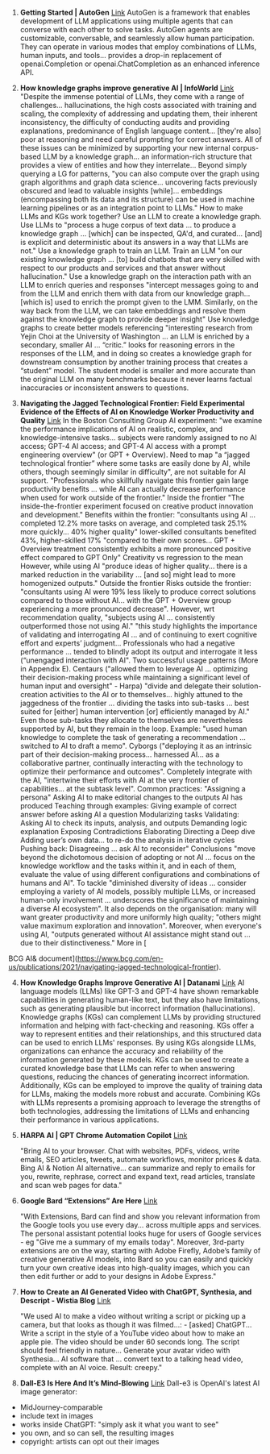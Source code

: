 

1. **Getting Started | AutoGen**
   [Link](https://microsoft.github.io/autogen/docs/Getting-Started/)
   AutoGen is a framework that enables development of LLM applications using multiple agents that can converse with each other to solve tasks. AutoGen agents are customizable, conversable, and seamlessly allow human participation. They can operate in various modes that employ combinations of LLMs, human inputs, and tools... provides a drop-in replacement of openai.Completion or openai.ChatCompletion as an enhanced inference API.

2. **How knowledge graphs improve generative AI | InfoWorld**
   [Link](https://www.infoworld.com/article/3707814/how-knowledge-graphs-improve-generative-ai.amp.html)
   "Despite the immense potential of LLMs, they come with a range of challenges... hallucinations, the high costs associated with training and scaling, the complexity of addressing and updating them, their inherent inconsistency, the difficulty of conducting audits and providing explanations, predominance of English language content... [they're also] poor at reasoning and need careful prompting for correct answers. All of these issues can be minimized by supporting your new internal corpus-based LLM by a knowledge graph... an information-rich structure that provides a view of entities and how they interrelate... Beyond simply querying a LG for patterns, "you can also compute over the graph using graph algorithms and graph data science... uncovering facts previously obscured and lead to valuable insights [while]... embeddings (encompassing both its data and its structure) can be used in machine learning pipelines or as an integration point to LLMs." How to make LLMs and KGs work together? Use an LLM to create a knowledge graph. Use LLMs to "process a huge corpus of text data ... to produce a knowledge graph ... [which] can be inspected, QA'd, and curated... [and] is explicit and deterministic about its answers in a way that LLMs are not." Use a knowledge graph to train an LLM. Train an LLM "on our existing knowledge graph ... [to] build chatbots that are very skilled with respect to our products and services and that answer without hallucination." Use a knowledge graph on the interaction path with an LLM to enrich queries and responses "intercept messages going to and from the LLM and enrich them with data from our knowledge graph... [which is] used to enrich the prompt given to the LMM. Similarly, on the way back from the LLM, we can take embeddings and resolve them against the knowledge graph to provide deeper insight" Use knowledge graphs to create better models referencing "interesting research from Yejin Choi at the University of Washington ... an LLM is enriched by a secondary, smaller AI ... “critic.” looks for reasoning errors in the responses of the LLM, and in doing so creates a knowledge graph for downstream consumption by another training process that creates a “student” model. The student model is smaller and more accurate than the original LLM on many benchmarks because it never learns factual inaccuracies or inconsistent answers to questions.

3. **Navigating the Jagged Technological Frontier: Field Experimental Evidence of the Effects of AI on Knowledge Worker Productivity and Quality**
   [Link](https://papers.ssrn.com/sol3/papers.cfm?abstract_id=4573321)
   In the Boston Consulting Group AI experiment: "we examine the performance implications of AI on realistic, complex, and knowledge-intensive tasks... subjects were randomly assigned to no AI access; GPT-4 AI access; and GPT-4 AI access with a prompt engineering overview" (or GPT + Overview). Need to map "a “jagged technological frontier” where some tasks are easily done by AI, while others, though seemingly similar in difficulty", are not suitable for AI support. "Professionals who skillfully navigate this frontier gain large productivity benefits ... while AI can actually decrease performance when used for work outside of the frontier." Inside the frontier "The inside-the-frontier experiment focused on creative product innovation and development." Benefits within the frontier: "consultants using AI ... completed 12.2% more tasks on average, and completed task 25.1% more quickly... 40% higher quality" lower-skilled consultants benefited 43%, higher-skilled 17% "compared to their own scores... GPT + Overview treatment consistently exhibits a more pronounced positive effect compared to GPT Only" Creativity vs regression to the mean However, while using AI "produce ideas of higher quality... there is a marked reduction in the variability ... [and so] might lead to more homogenized outputs." Outside the frontier Risks outside the frontier: "consultants using AI were 19% less likely to produce correct solutions compared to those without AI... with the GPT + Overview group experiencing a more pronounced decrease". However, wrt recommendation quality, "subjects using AI ... consistently outperformed those not using AI." "this study highlights the importance of validating and interrogating AI ... and of continuing to exert cognitive effort and experts’ judgment... Professionals who had a negative performance ... tended to blindly adopt its output and interrogate it less (“unengaged interaction with AI". Two successful usage patterns (More in Appendix E). Centaurs ("allowed them to leverage AI ... optimizing their decision-making process while maintaining a significant level of human input and oversight" - Harpa) "divide and delegate their solution-creation activities to the AI or to themselves... highly attuned to the jaggedness of the frontier ... dividing the tasks into sub-tasks ... best suited for [either] human intervention [or] efficiently managed by AI." Even those sub-tasks they allocate to themselves are nevertheless supported by AI, but they remain in the loop. Example: "used human knowledge to complete the task of generating a recommendation ... switched to AI to draft a memo". Cyborgs ("deploying it as an intrinsic part of their decision-making process... harnessed AI... as a collaborative partner, continually interacting with the technology to optimize their performance and outcomes". Completely integrate with the AI, "intertwine their efforts with AI at the very frontier of capabilities... at the subtask level". Common practices: "Assigning a persona" Asking AI to make editorial changes to the outputs AI has produced Teaching through examples: Giving example of correct answer before asking AI a question Modularizing tasks Validating: Asking AI to check its inputs, analysis, and outputs Demanding logic explanation Exposing Contradictions Elaborating Directing a Deep dive Adding user’s own data... to re-do the analysis in iterative cycles Pushing back: Disagreeing ... ask AI to reconsider" Conclusions "move beyond the dichotomous decision of adopting or not AI ... focus on the knowledge workflow and the tasks within it, and in each of them, evaluate the value of using different configurations and combinations of humans and AI". To tackle "diminished diversity of ideas ... consider employing a variety of AI models, possibly multiple LLMs, or increased human-only involvement ... underscores the significance of maintaining a diverse AI ecosystem". It also depends on the organisation: many will want greater productivity and more uniformly high quality; "others might value maximum exploration and innovation". Moreover, when everyone's using AI, "outputs generated without AI assistance might stand out ... due to their distinctiveness." More in [

BCG AI& document](https://www.bcg.com/en-us/publications/2021/navigating-jagged-technological-frontier).

4. **How Knowledge Graphs Improve Generative AI | Datanami**
   [Link](https://www.datanami.com/this-just-in/how-knowledge-graphs-improve-generative-ai/)
   AI language models (LLMs) like GPT-3 and GPT-4 have shown remarkable capabilities in generating human-like text, but they also have limitations, such as generating plausible but incorrect information (hallucinations). Knowledge graphs (KGs) can complement LLMs by providing structured information and helping with fact-checking and reasoning. KGs offer a way to represent entities and their relationships, and this structured data can be used to enrich LLMs' responses. By using KGs alongside LLMs, organizations can enhance the accuracy and reliability of the information generated by these models. KGs can be used to create a curated knowledge base that LLMs can refer to when answering questions, reducing the chances of generating incorrect information. Additionally, KGs can be employed to improve the quality of training data for LLMs, making the models more robust and accurate. Combining KGs with LLMs represents a promising approach to leverage the strengths of both technologies, addressing the limitations of LLMs and enhancing their performance in various applications.

1. **HARPA AI | GPT Chrome Automation Copilot**
   [Link](https://harpa.ai/?utm_source=pocket_saves)
   
   "Bring AI to your browser. Chat with websites, PDFs, videos, write emails, SEO articles, tweets, automate workflows, monitor prices & data. Bing AI & Notion AI alternative... can summarize and reply to emails for you, rewrite, rephrase, correct and expand text, read articles, translate and scan web pages for data."
   
2. **Google Bard “Extensions” Are Here**
   [Link](https://generativeai.pub/google-bard-extensions-are-here-this-is-huge-97243948fcd5)
   
   "With Extensions, Bard can find and show you relevant information from the Google tools you use every day... across multiple apps and services. The personal assistant potential looks huge for users of Google services - eg "Give me a summary of my emails today". Moreover, 3rd-party extensions are on the way, starting with Adobe Firefly, Adobe’s family of creative generative AI models, into Bard so you can easily and quickly turn your own creative ideas into high-quality images, which you can then edit further or add to your designs in Adobe Express."

3. **How to Create an AI Generated Video with ChatGPT, Synthesia, and Descript - Wistia Blog**
   [Link](https://wistia.com/learn/production/how-to-create-an-ai-generated-video?utm_source=pocket_saves)
   
   "We used AI to make a video without writing a script or picking up a camera, but that looks as though it was filmed...: - [asked] ChatGPT... Write a script in the style of a YouTube video about how to make an apple pie. The video should be under 60 seconds long. The script should feel friendly in nature... Generate your avatar video with Synthesia... AI software that ... convert text to a talking head video, complete with an AI voice. Result: creepy."

4. **Dall-E3 Is Here And It’s Mind-Blowing**
   [Link](https://generativeai.pub/dall-e3-is-here-and-its-mind-blowing-89d94374f8d2)
   Dall-e3 is OpenAI's latest AI image generator:
- MidJourney-comparable
- include text in images
- works inside ChatGPT: "simply ask it what you want to see"
- you own, and so can sell, the resulting images
- copyright: artists can opt out their images

